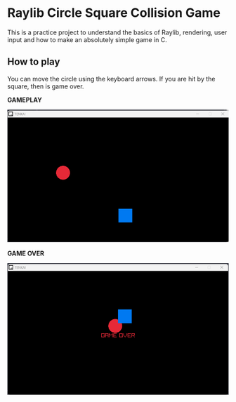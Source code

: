 # Raylib Circle Square Collision Game

This is a practice project to understand the basics of Raylib, rendering, user input and how to make an absolutely simple game in C.

## How to play

You can move the circle using the keyboard arrows. If you are hit by the square, then is game over.

**GAMEPLAY**

![Gameplay](./screenshot_start.png)

**GAME OVER**

![Game Over](./screenshot_game_over.png)
